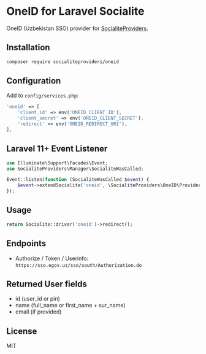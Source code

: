 # OneID for Laravel Socialite

OneID (Uzbekistan SSO) provider for [SocialiteProviders](https://github.com/SocialiteProviders/Providers).

## Installation

```bash
composer require socialiteproviders/oneid
```

## Configuration

Add to `config/services.php`:

```php
'oneid' => [
    'client_id' => env('ONEID_CLIENT_ID'),
    'client_secret' => env('ONEID_CLIENT_SECRET'),
    'redirect' => env('ONEID_REDIRECT_URI'),
],
```

## Laravel 11+ Event Listener

```php
use Illuminate\Support\Facades\Event;
use SocialiteProviders\Manager\SocialiteWasCalled;

Event::listen(function (SocialiteWasCalled $event) {
    $event->extendSocialite('oneid', \SocialiteProviders\OneID\Provider::class);
});
```

## Usage

```php
return Socialite::driver('oneid')->redirect();
```

## Endpoints

- Authorize / Token / Userinfo: `https://sso.egov.uz/sso/oauth/Authorization.do`

## Returned User fields

- id (user_id or pin)
- name (full_name or first_name + sur_name)
- email (if provided)

## License

MIT
